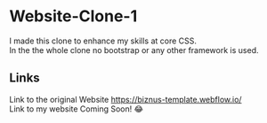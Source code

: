 # Website-Clone-1
I made this clone to enhance my skills at core CSS.<br>
In the the whole clone no bootstrap or any other framework is used.

## Links
Link to the original Website https://biznus-template.webflow.io/<br>
Link to my website Coming Soon! :joy:
